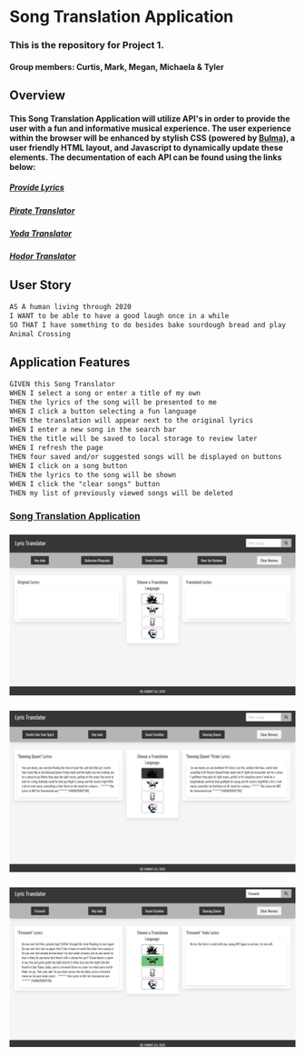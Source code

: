 # Song Translation Application
### This is the repository for Project 1.
#### Group members: Curtis, Mark, Megan, Michaela & Tyler

## Overview
#### This Song Translation Application will utilize API's in order to provide the user with a fun and informative musical experience. The user experience within the browser will be enhanced by stylish CSS (powered by [Bulma](https://bulma.io/)), a user friendly HTML layout, and Javascript to dynamically update these elements. The decumentation of each API can be found using the links below:

##### [Provide Lyrics](https://developer.musixmatch.com/)
##### [Pirate Translator](https://funtranslations.com/api/pirate)
##### [Yoda Translator](https://funtranslations.com/api/yoda)
##### [Hodor Translator](https://funtranslations.com/api/hodor)

## User Story

```
AS A human living through 2020
I WANT to be able to have a good laugh once in a while
SO THAT I have something to do besides bake sourdough bread and play Animal Crossing
```

## Application Features

```
GIVEN this Song Translator
WHEN I select a song or enter a title of my own
THEN the lyrics of the song will be presented to me
WHEN I click a button selecting a fun language
THEN the translation will appear next to the original lyrics
WHEN I enter a new song in the search bar
THEN the title will be saved to local storage to review later
WHEN I refresh the page
THEN four saved and/or suggested songs will be displayed on buttons
WHEN I click on a song button
THEN the lyrics to the song will be shown
WHEN I click the "clear songs" button
THEN my list of previously viewed songs will be deleted
```

### [Song Translation Application](https://curtis-hatter.github.io/Song-Translation-Application/)
### ![Screenshot of Application](./assets/Song-Translation-Application_SS1.jpeg)
### ![Screenshot of Translation Using Song Buttons](./assets/Song-Translation-Application_SS2.jpeg)
### ![Screenshot of Translation Using Search Bar, Translation Error](./assets/Song-Translation-Application_SS3.jpeg)
